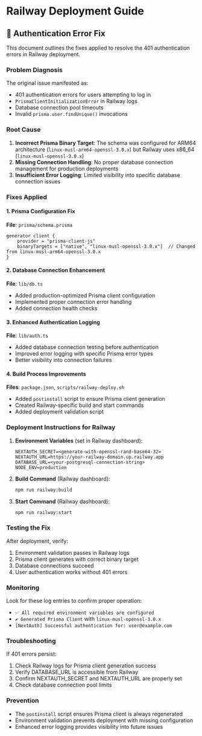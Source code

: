 # Railway Deployment Guide

## 🚨 Authentication Error Fix

This document outlines the fixes applied to resolve the 401 authentication errors in Railway deployment.

### Problem Diagnosis

The original issue manifested as:
- 401 authentication errors for users attempting to log in
- `PrismaClientInitializationError` in Railway logs
- Database connection pool timeouts
- Invalid `prisma.user.findUnique()` invocations

### Root Cause

1. **Incorrect Prisma Binary Target**: The schema was configured for ARM64 architecture (`linux-musl-arm64-openssl-3.0.x`) but Railway uses x86_64 (`linux-musl-openssl-3.0.x`)
2. **Missing Connection Handling**: No proper database connection management for production deployments
3. **Insufficient Error Logging**: Limited visibility into specific database connection issues

### Fixes Applied

#### 1. Prisma Configuration Fix
**File**: `prisma/schema.prisma`
```prisma
generator client {
    provider = "prisma-client-js"
    binaryTargets = ["native", "linux-musl-openssl-3.0.x"]  // Changed from linux-musl-arm64-openssl-3.0.x
}
```

#### 2. Database Connection Enhancement  
**File**: `lib/db.ts`
- Added production-optimized Prisma client configuration
- Implemented proper connection error handling
- Added connection health checks

#### 3. Enhanced Authentication Logging
**File**: `lib/auth.ts`
- Added database connection testing before authentication
- Improved error logging with specific Prisma error types
- Better visibility into connection failures

#### 4. Build Process Improvements
**Files**: `package.json`, `scripts/railway-deploy.sh`
- Added `postinstall` script to ensure Prisma client generation
- Created Railway-specific build and start commands
- Added deployment validation script

### Deployment Instructions for Railway

1. **Environment Variables** (set in Railway dashboard):
   ```
   NEXTAUTH_SECRET=<generate-with-openssl-rand-base64-32>
   NEXTAUTH_URL=https://your-railway-domain.up.railway.app
   DATABASE_URL=<your-postgresql-connection-string>
   NODE_ENV=production
   ```

2. **Build Command** (Railway dashboard):
   ```bash
   npm run railway:build
   ```

3. **Start Command** (Railway dashboard):
   ```bash
   npm run railway:start
   ```

### Testing the Fix

After deployment, verify:
1. Environment validation passes in Railway logs
2. Prisma client generates with correct binary target
3. Database connections succeed
4. User authentication works without 401 errors

### Monitoring

Look for these log entries to confirm proper operation:
- `✅ All required environment variables are configured`
- `✔ Generated Prisma Client` with `linux-musl-openssl-3.0.x`
- `[NextAuth] Successful authentication for: user@example.com`

### Troubleshooting

If 401 errors persist:
1. Check Railway logs for Prisma client generation success
2. Verify DATABASE_URL is accessible from Railway
3. Confirm NEXTAUTH_SECRET and NEXTAUTH_URL are properly set
4. Check database connection pool limits

### Prevention

- The `postinstall` script ensures Prisma client is always regenerated
- Environment validation prevents deployment with missing configuration
- Enhanced error logging provides visibility into future issues